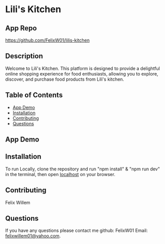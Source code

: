 # Lili's Kitchen

## App Repo 
https://github.com/FelixW01/lilis-kitchen

## Description
Welcome to Lili's Kitchen. This platform is designed to provide a delightful online shopping experience for food enthusiasts, allowing you to explore, discover, and purchase food products from Lili's kitchen.

## Table of Contents
- [App Demo](#app-demo)
- [Installation](#installation)
- [Contributing](#contributing)
- [Questions](#questions)

## App Demo

## Installation
To run Locally, clone the repository and run "npm install" & "npm run dev" in the terminal, then open [localhost](http://127.0.0.1:5173/) on your browser.

## Contributing
Felix Willem

## Questions
If you have any questions please contact me github: FelixW01 Email: felixwillem01@yahoo.com.
